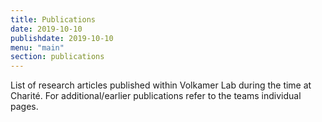 ```yaml
---
title: Publications
date: 2019-10-10
publishdate: 2019-10-10
menu: "main"
section: publications
---
```


List of research articles published within Volkamer Lab during the time at Charité. For additional/earlier publications refer to the teams individual pages.